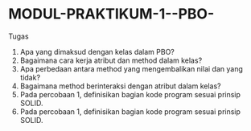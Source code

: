 # MODUL-PRAKTIKUM-1--PBO-
Tugas 
1. Apa yang dimaksud dengan kelas dalam PBO?
2. Bagaimana cara kerja atribut dan method dalam kelas? 
3. Apa perbedaan antara method yang mengembalikan nilai dan yang tidak?
4. Bagaimana method berinteraksi dengan atribut dalam kelas?
5. Pada percobaan 1, definisikan bagian kode program sesuai prinsip SOLID.
6. Pada percobaan 1, definisikan bagian kode program sesuai prinsip SOLID.

